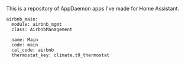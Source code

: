 This is a repository of AppDaemon apps I've made for Home Assistant.


```
airbnb_main:
  module: airbnb_mgmt
  class: AirbnbManagement

  name: Main
  code: main
  cal_code: airbnb
  thermostat_key: climate.t9_thermostat
```
